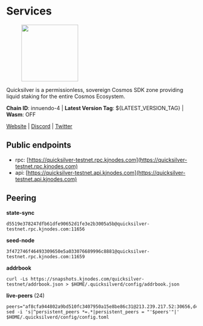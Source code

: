 # Services

<figure><img src="https://raw.githubusercontent.com/kj89/testnet_manuals/main/pingpub/logos/quicksilver.png" width="150" alt=""><figcaption></figcaption></figure>

Quicksilver is a permissionless, sovereign Cosmos SDK zone providing liquid staking for the entire Cosmos Ecosystem.

**Chain ID**: innuendo-4 | **Latest Version Tag**: ${LATEST_VERSION_TAG} | **Wasm**: OFF

[Website](https://quicksilver.zone) | [Discord](https://discord.gg/quicksilverprotocol) | [Twitter](https://twitter.com/quicksilverzone)


## Public endpoints

* rpc: [https://quicksilver-testnet.rpc.kjnodes.com](https://quicksilver-testnet.rpc.kjnodes.com)
* api: [https://quicksilver-testnet.api.kjnodes.com](https://quicksilver-testnet.api.kjnodes.com)

## Peering

**state-sync**

```
d5519e378247dfb61dfe90652d1fe3e2b3005a5b@quicksilver-testnet.rpc.kjnodes.com:11656
```

**seed-node**

```
3f472746f46493309650e5a033076689996c8881@quicksilver-testnet.rpc.kjnodes.com:11659
```

**addrbook**
```
curl -Ls https://snapshots.kjnodes.com/quicksilver-testnet/addrbook.json > $HOME/.quicksilverd/config/addrbook.json
```

**live-peers** (24)
```
peers="af8cfa944802a9bd510fc3407950a15e8be86c31@213.239.217.52:30656,d4d83e209a2b096859821228ea17475f9a487a48@23.88.0.170:15651,532625a997a6f891405202968607f72afe004f15@202.61.225.157:26666,13564ca7ffcc8fa6bcc6d405c96fe8c724ec17da@88.99.213.25:11656,41f7d7004cace7bd1760a5f980a86123700c8f1d@185.146.148.116:26656,3da9fbcb9ec210ec1c94ebc49f46fad3d3721e77@65.108.136.39:26651,2096650d8586b858d3369205f3b46ac4c765bc8e@65.109.53.155:26656,b9b8bb23e61d53ff3b293485d04ea567ebcd7933@65.108.65.94:26656,2013b38382d3294584dbb9f90a156978c6fa2550@5.161.142.236:11656,5844010472bac487748336616d450bc9f0cbc57c@65.108.72.175:29656,a37474c1f254cd4b16d924327a755c914e8e7d86@65.109.30.53:26656,bdb93c655989b2c1882339fabb013317066dda56@95.214.52.138:26676,8ff8a186fe9cbc70d0f34891fa051f87e561a48b@158.160.0.93:26656,7c65eaf6307530cc654d62fff271a9593643758b@23.227.200.10:26656,8a334ed2e728ca1164f8ef6ae58dd5fda31da5be@66.94.104.239:26641,ca1dc45c25919c5b945f4c52c1e8470755a01225@65.108.44.149:20656,c9a74cdd754a8ccc9243ac2b245e4caaa78695aa@45.85.147.96:26656,c896ef12812a82eea865111c49f226849ad077db@144.76.236.90:26656,a94cf3e93cec8eef6d67c2972e4af5eae1a118b2@65.108.2.27:26656,858ba6bc33a6d13fdd9ddad344d788dcf91cf565@142.132.151.99:15651,e0f0703e9ce343c46e0ec01b19216715e817b358@65.109.85.170:28656,66f9d8f52a4637dc9215cdaa8dc2977633e52bbf@95.217.144.121:26656,8099f8a7c95c1676982e1a23e8452f2b10b07415@65.108.78.107:22656,d5519e378247dfb61dfe90652d1fe3e2b3005a5b@65.109.68.190:11656"
sed -i 's|^persistent_peers *=.*|persistent_peers = "'$peers'"|' $HOME/.quicksilverd/config/config.toml
```
